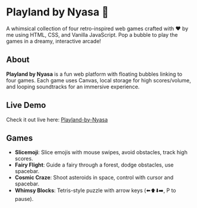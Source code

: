 # Playland by Nyasa 🫧

A whimsical collection of four retro-inspired web games crafted with ❤️ by me using HTML, CSS, and Vanilla JavaScript. Pop a bubble to play the games in a dreamy, interactive arcade!

## About
**Playland by Nyasa** is a fun web platform with floating bubbles linking to four games. Each game uses Canvas, local storage for high scores/volume, and looping soundtracks for an immersive experience.

## Live Demo
Check it out live here: [Playland-by-Nyasa](INSERT_YOUR_HOSTED_URL_HERE)

## Games
- **Slicemoji**: Slice emojis with mouse swipes, avoid obstacles, track high scores.
- **Fairy Flight**: Guide a fairy through a forest, dodge obstacles, use spacebar.
- **Cosmic Craze**: Shoot asteroids in space, control with cursor and spacebar.
- **Whimsy Blocks**: Tetris-style puzzle with arrow keys (⬅️⬆️⬇️➡️, P to pause).